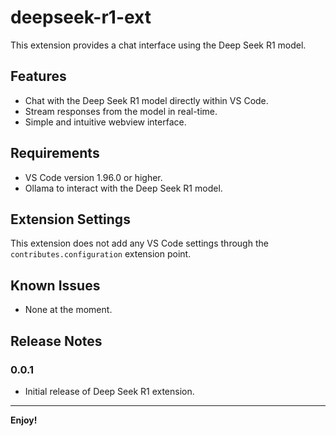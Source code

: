 # deepseek-r1-ext

This extension provides a chat interface using the Deep Seek R1 model.

## Features

- Chat with the Deep Seek R1 model directly within VS Code.
- Stream responses from the model in real-time.
- Simple and intuitive webview interface.

## Requirements

- VS Code version 1.96.0 or higher.
- Ollama to interact with the Deep Seek R1 model.

## Extension Settings

This extension does not add any VS Code settings through the `contributes.configuration` extension point.

## Known Issues

- None at the moment.

## Release Notes

### 0.0.1

- Initial release of Deep Seek R1 extension.

---

**Enjoy!**
